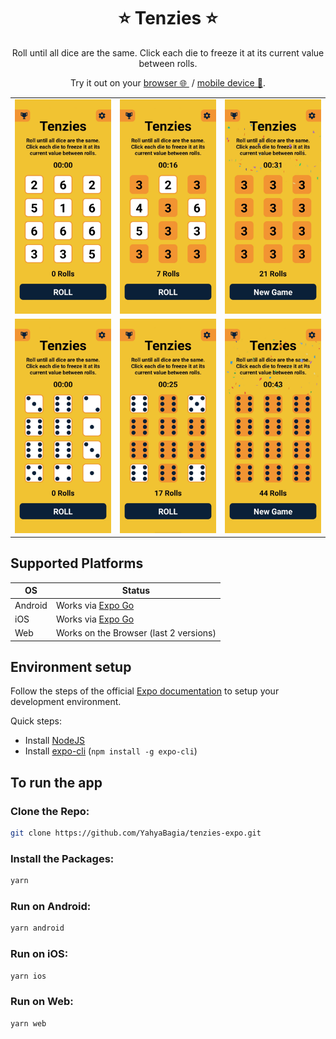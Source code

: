 <p align="center">
    <h1 align="center">⭐ Tenzies ⭐</h1>
</p>

<p align="center">Roll until all dice are the same. Click each die to freeze it at its current value between rolls.</p>
<p align="center">Try it out on your <a href="https://yahyabagia.github.io/tenzies-expo/" target="_blank">browser 🌐 </a> &nbsp;/&nbsp;<a href="https://expo.dev/@yahyabagia/tenzies-expo" target="_blank">mobile device 📱</a>.</p>

<p align="center">
<table>
<tr>
<td><img src="screenshots/D1.jpg" width="200"></td>
<td><img src="screenshots/D2.jpg" width="200"></td>
<td><img src="screenshots/D3.jpg" width="200"></td>
</tr>
<tr>
<td><img src="screenshots/S1.jpg" width="200"></td>
<td><img src="screenshots/S2.jpg" width="200"></td>
<td><img src="screenshots/S3.jpg" width="200"></td>
</tr>
</table>
</p>

## Supported Platforms

| OS      | Status                                                                                         |
| ------- | ---------------------------------------------------------------------------------------------- |
| Android | Works via [Expo Go](https://docs.expo.dev/get-started/installation/#2-expo-go-app-for-ios-and) |
| iOS     | Works via [Expo Go](https://docs.expo.dev/get-started/installation/#2-expo-go-app-for-ios-and) |
| Web     | Works on the Browser (last 2 versions)                                                         |

## Environment setup

Follow the steps of the official [Expo documentation](https://docs.expo.dev/) to setup your development environment.

Quick steps:

- Install [NodeJS](https://nodejs.org/en/)
- Install [expo-cli](https://docs.expo.dev/workflow/expo-cli/) (`npm install -g expo-cli`)

## To run the app

### Clone the Repo:

```bash
git clone https://github.com/YahyaBagia/tenzies-expo.git
```

### Install the Packages:

```bash
yarn
```

### Run on Android:

```bash
yarn android
```

### Run on iOS:

```bash
yarn ios
```

### Run on Web:

```bash
yarn web
```
